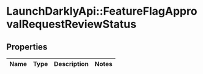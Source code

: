 # LaunchDarklyApi::FeatureFlagApprovalRequestReviewStatus

## Properties
Name | Type | Description | Notes
------------ | ------------- | ------------- | -------------


